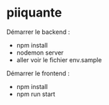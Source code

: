 # piiquante

Démarrer le backend :
- npm install
- nodemon server
-  aller voir le fichier env.sample

 Démarrer le frontend :
- npm install
- npm run start
